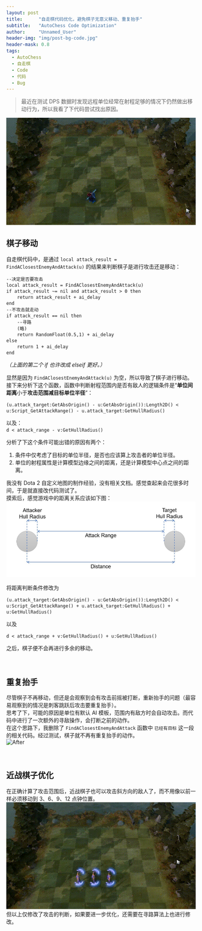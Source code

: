 ```yaml
---
layout: post
title: 		"自走棋代码优化，避免棋子无意义移动、重复抬手"
subtitle: 	"AutoChess Code Optimization"
author: 	"Unnamed_User"
header-img: "img/post-bg-code.jpg"
header-mask: 0.8
tags:
  - AutoChess
  - 自走棋
  - Code
  - 代码
  - Bug
---
```


> 最近在测试 DPS 数据时发现远程单位经常在射程足够的情况下仍然做出移动行为，所以我看了下代码尝试找出原因。

![Before](/img/in-post/post-autochess-code-optimization/before.gif)  

## 棋子移动

自走棋代码中，是通过 `local attack_result = FindAClosestEnemyAndAttack(u)` 的结果来判断棋子是进行攻击还是移动： 

```
--决定是否要攻击 
local attack_result = FindAClosestEnemyAndAttack(u) 
if attack_result ~= nil and attack_result > 0 then 
	return attack_result + ai_delay 
end 
--不攻击就走动 
if attack_result == nil then 
	--寻路 
	(略) 
	return RandomFloat(0.5,1) + ai_delay
else
	return 1 + ai_delay
end
```
*（上面的第二个 if 也许改成 elseif 更好。）*

显然是因为 `FindAClosestEnemyAndAttack(u)` 为空，所以导致了棋子进行移动。  
接下来分析下这个函数，函数中判断射程范围内是否有敌人的逻辑条件是“**单位间距离**小于**攻击范围减目标单位半径**”：  
```
(u.attack_target:GetAbsOrigin() - u:GetAbsOrigin()):Length2D() < u:Script_GetAttackRange() - u.attack_target:GetHullRadius()
``` 
以及：  
`d < attack_range - v:GetHullRadius()`

分析了下这个条件可能出错的原因有两个：
1. 条件中仅考虑了目标的单位半径，是否也应该算上攻击者的单位半径。
2. 单位的射程属性是计算模型边缘之间的距离，还是计算模型中心点之间的距离。

我没有 Dota 2 自定义地图的制作经验，没有相关文档。感觉查起来会花很多时间，于是就直接改代码测试了。  
摸索后，感觉游戏中的距离关系应该如下图：  
![Distance](/img/in-post/post-autochess-code-optimization/range.jpg)

将距离判断条件修改为  
```
(u.attack_target:GetAbsOrigin() - u:GetAbsOrigin()):Length2D() < u:Script_GetAttackRange() + u.attack_target:GetHullRadius() + u:GetHullRadius()
``` 
以及  
```
d < attack_range + v:GetHullRadius() + u:GetHullRadius()
``` 
之后，棋子便不会再进行多余的移动。

　

## 重复抬手

尽管棋子不再移动，但还是会观察到会有攻击前摇被打断，重新抬手的问题（最容易观察到的情况是刺客跳跃后攻击要重复抬手）。  
思考了下，可能的原因是单位有默认 AI 模板，范围内有敌方时会自动攻击。而代码中进行了一次额外的寻敌操作，会打断之前的动作。  
在这个思路下，我删除了 `FindAClosestEnemyAndAttack` 函数中 `已经有目标` 这一段的相关代码。经过测试，棋子就不再有重复抬手的动作。  
![After](/img/in-post/post-autochess-code-optimization/after.gif)

　

## 近战棋子优化

在正确计算了攻击范围后，近战棋子也可以攻击斜方向的敌人了，而不用像以前一样必须移动到 3、6、9、12 点钟位置。  
![Before](/img/in-post/post-autochess-code-optimization/melee.gif)
但以上仅修改了攻击的判断，如果要进一步优化，还需要在寻路算法上也进行修改。